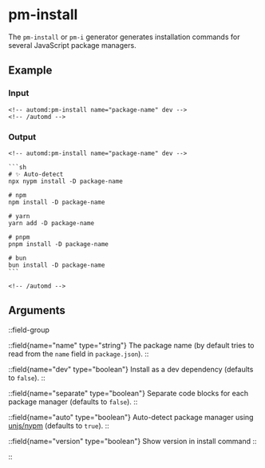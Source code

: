 # pm-install

The `pm-install` or `pm-i` generator generates installation commands for several JavaScript package managers.

## Example

<!-- automd:example generator=pm-install name=package-name dev -->

### Input

    <!-- automd:pm-install name="package-name" dev -->
    <!-- /automd -->

### Output

    <!-- automd:pm-install name="package-name" dev -->

    ```sh
    # ✨ Auto-detect
    npx nypm install -D package-name

    # npm
    npm install -D package-name

    # yarn
    yarn add -D package-name

    # pnpm
    pnpm install -D package-name

    # bun
    bun install -D package-name
    ```

    <!-- /automd -->

<!-- /automd -->

## Arguments

::field-group

::field{name="name" type="string"}
The package name (by default tries to read from the `name` field in `package.json`).
::

::field{name="dev" type="boolean"}
Install as a dev dependency (defaults to `false`).
::

::field{name="separate" type="boolean"}
Separate code blocks for each package manager (defaults to `false`).
::

::field{name="auto" type="boolean"}
Auto-detect package manager using [unjs/nypm](https://github.com/unjs/nypm#-nypm) (defaults to `true`).
::

::field{name="version" type="boolean"}
Show version in install command
::

::
